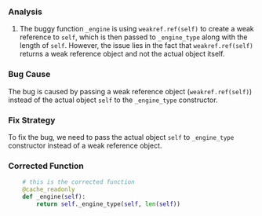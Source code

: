 ### Analysis
1. The buggy function `_engine` is using `weakref.ref(self)` to create a weak reference to `self`, which is then passed to `_engine_type` along with the length of `self`. However, the issue lies in the fact that `weakref.ref(self)` returns a weak reference object and not the actual object itself.

### Bug Cause
The bug is caused by passing a weak reference object (`weakref.ref(self)`) instead of the actual object `self` to the `_engine_type` constructor.

### Fix Strategy
To fix the bug, we need to pass the actual object `self` to `_engine_type` constructor instead of a weak reference object.

### Corrected Function
```python
    # this is the corrected function
    @cache_readonly
    def _engine(self):
        return self._engine_type(self, len(self))
```